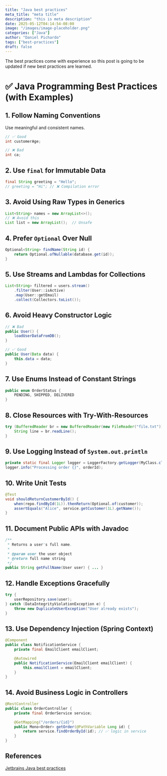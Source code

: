 ```yaml
---
title: "Java best practices"
meta_title: "meta title"
description: "this is meta description"
date: 2025-05-12T04:14:54-08:00
image: "/images/image-placeholder.png"
categories: ["Java"]
author: "Daniel Pichardo"
tags: ["best-practices"]
draft: false
---
```


The best practices come with experience so this post is going to be updated if new best practices are learned.

# ✅ Java Programming Best Practices (with Examples)

## 1. Follow Naming Conventions
Use meaningful and consistent names.

```java
// ✅ Good
int customerAge;

// ❌ Bad
int ca;
```

## 2. Use `final` for Immutable Data

```java
final String greeting = "Hello";
// greeting = "Hi"; // ❌ Compilation error
```

## 3. Avoid Using Raw Types in Generics

```java
List<String> names = new ArrayList<>();
// ❌ Avoid this
List list = new ArrayList();  // Unsafe
```

## 4. Prefer `Optional` Over Null

```java
Optional<String> findName(String id) {
    return Optional.ofNullable(database.get(id));
}
```

## 5. Use Streams and Lambdas for Collections

```java
List<String> filtered = users.stream()
    .filter(User::isActive)
    .map(User::getEmail)
    .collect(Collectors.toList());
```

## 6. Avoid Heavy Constructor Logic

```java
// ❌ Bad
public User() {
    loadUserDataFromDB();
}

// ✅ Good
public User(Data data) {
    this.data = data;
}
```

## 7. Use Enums Instead of Constant Strings

```java
public enum OrderStatus {
    PENDING, SHIPPED, DELIVERED
}
```

## 8. Close Resources with Try-With-Resources

```java
try (BufferedReader br = new BufferedReader(new FileReader("file.txt"))) {
    String line = br.readLine();
}
```

## 9. Use Logging Instead of `System.out.println`

```java
private static final Logger logger = LoggerFactory.getLogger(MyClass.class);
logger.info("Processing order {}", orderId);
```

## 10. Write Unit Tests

```java
@Test
void shouldReturnCustomerById() {
    when(repo.findById(1L)).thenReturn(Optional.of(customer));
    assertEquals("Alice", service.getCustomer(1L).getName());
}
```

## 11. Document Public APIs with Javadoc

```java
/**
 * Returns a user's full name.
 *
 * @param user the user object
 * @return full name string
 */
public String getFullName(User user) { ... }
```

## 12. Handle Exceptions Gracefully

```java
try {
    userRepository.save(user);
} catch (DataIntegrityViolationException e) {
    throw new DuplicateUserException("User already exists");
}
```

## 13. Use Dependency Injection (Spring Context)

```java
@Component
public class NotificationService {
    private final EmailClient emailClient;

    @Autowired
    public NotificationService(EmailClient emailClient) {
        this.emailClient = emailClient;
    }
}
```

## 14. Avoid Business Logic in Controllers

```java
@RestController
public class OrderController {
    private final OrderService service;

    @GetMapping("/orders/{id}")
    public Mono<Order> getOrder(@PathVariable Long id) {
        return service.findOrderById(id); // ✅ logic in service
    }
}
```

## References

[Jetbrains Java best practices](https://blog.jetbrains.com/idea/2024/02/java-best-practices/)

